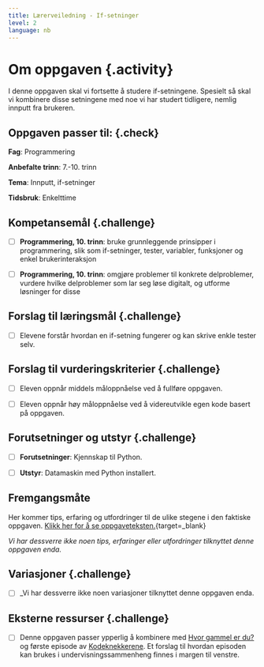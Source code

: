 ```yaml
---
title: Lærerveiledning - If-setninger
level: 2
language: nb
---
```



# Om oppgaven {.activity}

I denne oppgaven skal vi fortsette å studere if-setningene. Spesielt så skal vi
kombinere disse setningene med noe vi har studert tidligere, nemlig innputt fra
brukeren.

## Oppgaven passer til: {.check}

 __Fag__: Programmering

 __Anbefalte trinn__: 7.-10. trinn

 __Tema__: Innputt, if-setninger

 __Tidsbruk__: Enkelttime

## Kompetansemål {.challenge}
 
- [ ] __Programmering, 10. trinn__: bruke grunnleggende prinsipper i
      programmering, slik som if-setninger, tester, variabler, funksjoner og
      enkel brukerinteraksjon

- [ ] __Programmering, 10. trinn__: omgjøre problemer til konkrete delproblemer,
      vurdere hvilke delproblemer som lar seg løse digitalt, og utforme
      løsninger for disse

## Forslag til læringsmål {.challenge}

- [ ]  Elevene forstår hvordan en if-setning fungerer og kan skrive enkle tester
       selv.

## Forslag til vurderingskriterier {.challenge}

- [ ] Eleven oppnår middels måloppnåelse ved å fullføre oppgaven.

- [ ] Eleven oppnår høy måloppnåelse ved å videreutvikle egen kode basert på oppgaven. 

 
## Forutsetninger og utstyr {.challenge}

- [ ]  __Forutsetninger__: Kjennskap til Python.

- [ ]  __Utstyr__: Datamaskin med Python installert.

## Fremgangsmåte

 Her kommer tips, erfaring og utfordringer til de ulike stegene i den faktiske
 oppgaven. [Klikk her for å se
 oppgaveteksten.](../if-setninger/if-setninger.html){target=_blank}

 _Vi har dessverre ikke noen tips, erfaringer eller utfordringer tilknyttet denne oppgaven enda._

## Variasjoner {.challenge}

- [ ]  _Vi har dessverre ikke noen variasjoner tilknyttet denne oppgaven enda.

## Eksterne ressurser {.challenge}

- [ ] Denne oppgaven passer ypperlig å kombinere med [Hvor gammel er
      du?](http://oppgaver.kidsakoder.no/python/hvor_gammel_er_du/hvor_gammel_er_du.html)
      og første episode av
      [Kodeknekkerene](https://www.nrk.no/skole/xl/kodeknekkerne-1.13033753#Episode%201:%20Hvis/ellers).
      Et forslag til hvordan episoden kan brukes i undervisningssammenheng
      finnes i margen til venstre.

